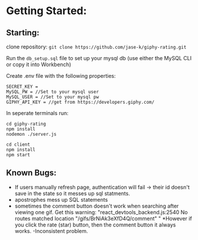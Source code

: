 # Getting Started: 

## Starting: 
clone repository: 
```git clone https://github.com/jase-k/giphy-rating.git```

Run the ```db_setup.sql``` file to set up your mysql db (use either the MySQL CLI or copy it into Workbench)

Create .env file with the following properties: 
```
SECRET_KEY = 
MySQL_PW = //Set to your mysql user
MySQL_USER = //Set to your mysql pw
GIPHY_API_KEY = //get from https://developers.giphy.com/
```

In seperate terminals run: <br> 
```
cd giphy-rating
npm install
nodemon ./server.js
``` 

```
cd client
npm install
npm start
```



## Known Bugs: 
- If users manually refresh page, authentication will fail -> their id doesn't save in the state so it messes up sql statments. 
- apostrophes mess up SQL statements
- sometimes the comment button doesn't work when searching after viewing one gif. Get this warning: "react_devtools_backend.js:2540 No routes matched location "/gifs/BrNiAk3eXfD4Q/comment" " *However if you click the rate (star) button, then the comment button it always works. -Inconsistent problem.





